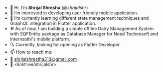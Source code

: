 - 👋 Hi, I’m **Shrijal Shresha** (@*shrijalshr*)
- 👀 I’m interested in developing user friendly mobile application.
- 🌱 I’m currently learning different state management techniques and GraphQL integration in Flutter application.
- ⚒️ As of now, I am building a simple offline Dairy Management System with SQFEntity package as Database Manager for Need                   Technosoft and Internsathi's mobile platform.
- 🔍 Currently, looking for opening as Flutter Developer.
- 📫 How to reach me: 
- 📧 <shrijalshrestha313@gmail.com>  
- 🌳 <linktr.ee/shrijalshr>

<!---
shrijalshr/shrijalshr is a ✨ special ✨ repository because its `README.md` (this file) appears on your GitHub profile.
You can click the Preview link to take a look at your changes.
--->
